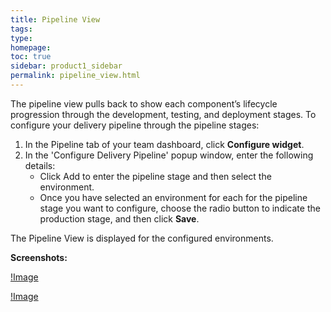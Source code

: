```yaml
---
title: Pipeline View
tags: 
type: 
homepage: 
toc: true
sidebar: product1_sidebar
permalink: pipeline_view.html
---
```


The pipeline view pulls back to show each component’s lifecycle progression through the development, testing, and deployment stages. To configure your delivery pipeline through the pipeline stages:

1. In the Pipeline tab of your team dashboard, click **Configure widget**.
2. In the 'Configure Delivery Pipeline' popup window, enter the following details:
   - Click Add to enter the pipeline stage and then select the environment.
   - Once you have selected an environment for each for the pipeline stage you want to configure, choose the radio button to indicate the production stage, and then click **Save**.

The Pipeline View is displayed for the configured environments.

**Screenshots:**

[!Image](http://www.capitalone.io/Hygieia/media/images/Screenshots/pipeline_view.png)

[!Image](http://www.capitalone.io/Hygieia/media/images/team-pipeline-config.png)